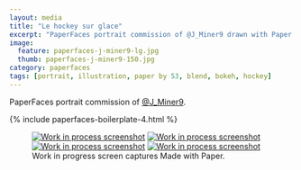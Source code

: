 ```yaml
---
layout: media
title: "Le hockey sur glace"
excerpt: "PaperFaces portrait commission of @J_Miner9 drawn with Paper by 53 on an iPad."
image: 
  feature: paperfaces-j-miner9-lg.jpg
  thumb: paperfaces-j-miner9-150.jpg
category: paperfaces
tags: [portrait, illustration, paper by 53, blend, bokeh, hockey]
---
```


PaperFaces portrait commission of [@J_Miner9](http://twitter.com/J_Miner9).

{% include paperfaces-boilerplate-4.html %}

<figure class="third">
	<a href="{{ site.url }}/images/paperfaces-j-miner9-process-1-lg.jpg"><img src="{{ site.url }}/images/paperfaces-j-miner9-process-1-600.jpg" alt="Work in process screenshot"></a>
	<a href="{{ site.url }}/images/paperfaces-j-miner9-process-2-lg.jpg"><img src="{{ site.url }}/images/paperfaces-j-miner9-process-2-600.jpg" alt="Work in process screenshot"></a>
	<a href="{{ site.url }}/images/paperfaces-j-miner9-process-3-lg.jpg"><img src="{{ site.url }}/images/paperfaces-j-miner9-process-3-600.jpg" alt="Work in process screenshot"></a>
	<a href="{{ site.url }}/images/paperfaces-j-miner9-process-4-lg.jpg"><img src="{{ site.url }}/images/paperfaces-j-miner9-process-4-600.jpg" alt="Work in process screenshot"></a>
	<figcaption>Work in progress screen captures Made with Paper.</figcaption>
</figure>